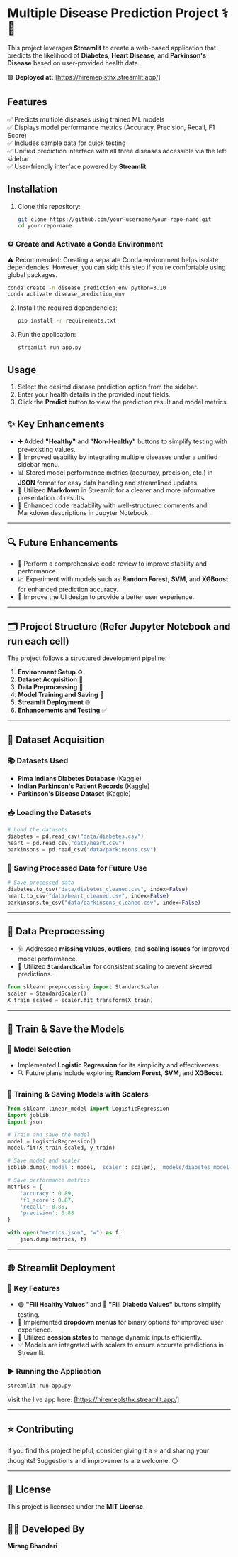 # Multiple Disease Prediction Project ⚕️💉

This project leverages **Streamlit** to create a web-based application that predicts the likelihood of **Diabetes**, **Heart Disease**, and **Parkinson's Disease** based on user-provided health data.  

🟢 **Deployed at:** [https://hiremeplsthx.streamlit.app/]  

## Features
✅ Predicts multiple diseases using trained ML models  
✅ Displays model performance metrics (Accuracy, Precision, Recall, F1 Score)  
✅ Includes sample data for quick testing  
✅ Unified prediction interface with all three diseases accessible via the left sidebar  
✅ User-friendly interface powered by **Streamlit**  

## Installation
1. Clone this repository:
   ```bash
   git clone https://github.com/your-username/your-repo-name.git
   cd your-repo-name
   ```
### ⚙️ Create and Activate a Conda Environment
⚠️ Recommended: Creating a separate Conda environment helps isolate dependencies. However, you can skip this step if you're comfortable using global packages.
```bash
conda create -n disease_prediction_env python=3.10
conda activate disease_prediction_env
```
2. Install the required dependencies:
   ```bash
   pip install -r requirements.txt
   ```
3. Run the application:
   ```bash
   streamlit run app.py
   ```

## Usage
1. Select the desired disease prediction option from the sidebar.
2. Enter your health details in the provided input fields.
3. Click the **Predict** button to view the prediction result and model metrics.

## ✨ Key Enhancements
- ➕ Added **"Healthy"** and **"Non-Healthy"** buttons to simplify testing with pre-existing values.
- 🔽 Improved usability by integrating multiple diseases under a unified sidebar menu.
- 📊 Stored model performance metrics (accuracy, precision, etc.) in **JSON** format for easy data handling and streamlined updates.
- 📝 Utilized **Markdown** in Streamlit for a clearer and more informative presentation of results.
- 🧹 Enhanced code readability with well-structured comments and Markdown descriptions in Jupyter Notebook.

---

## 🔍 Future Enhancements
- 🔧 Perform a comprehensive code review to improve stability and performance.
- 📈 Experiment with models such as **Random Forest**, **SVM**, and **XGBoost** for enhanced prediction accuracy.
- 🎨 Improve the UI design to provide a better user experience.

---

## 🗂️ Project Structure (Refer Jupyter Notebook and run each cell)
The project follows a structured development pipeline:

1. **Environment Setup** ⚙️
2. **Dataset Acquisition** 📄
3. **Data Preprocessing** 🧪
4. **Model Training and Saving** 🧠
5. **Streamlit Deployment** 🌐
6. **Enhancements and Testing** ✅

---

## 📄 Dataset Acquisition

### 📚 Datasets Used
- **Pima Indians Diabetes Database** (Kaggle)  
- **Indian Parkinson's Patient Records** (Kaggle)  
- **Parkinson's Disease Dataset** (Kaggle)  

### 📥 Loading the Datasets
```python
# Load the datasets
diabetes = pd.read_csv("data/diabetes.csv")
heart = pd.read_csv("data/heart.csv")
parkinsons = pd.read_csv("data/parkinsons.csv")
```

### 💾 Saving Processed Data for Future Use
```python
# Save processed data
diabetes.to_csv("data/diabetes_cleaned.csv", index=False)
heart.to_csv("data/heart_cleaned.csv", index=False)
parkinsons.to_csv("data/parkinsons_cleaned.csv", index=False)
```

---

## 🧪 Data Preprocessing

- 🩺 Addressed **missing values**, **outliers**, and **scaling issues** for improved model performance.  
- 🔄 Utilized **`StandardScaler`** for consistent scaling to prevent skewed predictions.  

```python
from sklearn.preprocessing import StandardScaler
scaler = StandardScaler()
X_train_scaled = scaler.fit_transform(X_train)
```

---

## 🧠 Train & Save the Models

### 🤖 Model Selection
- Implemented **Logistic Regression** for its simplicity and effectiveness.
- 🔍 Future plans include exploring **Random Forest**, **SVM**, and **XGBoost**.

### 💾 Training & Saving Models with Scalers
```python
from sklearn.linear_model import LogisticRegression
import joblib
import json

# Train and save the model
model = LogisticRegression()
model.fit(X_train_scaled, y_train)

# Save model and scaler
joblib.dump({'model': model, 'scaler': scaler}, 'models/diabetes_model.pkl')

# Save performance metrics
metrics = {
    'accuracy': 0.89,
    'f1_score': 0.87,
    'recall': 0.85,
    'precision': 0.88
}

with open("metrics.json", "w") as f:
    json.dump(metrics, f)
```

---

## 🌐 Streamlit Deployment

### 🧩 Key Features
- 🟢 **"Fill Healthy Values"** and 🔴 **"Fill Diabetic Values"** buttons simplify testing.
- 🔽 Implemented **dropdown menus** for binary options for improved user experience.
- 🔄 Utilized **session states** to manage dynamic inputs efficiently.
- ✅ Models are integrated with scalers to ensure accurate predictions in Streamlit.

### ▶️ Running the Application
```bash
streamlit run app.py
```

Visit the live app here: [https://hiremeplsthx.streamlit.app/]  

---

## ⭐ Contributing
If you find this project helpful, consider giving it a ⭐ and sharing your thoughts! Suggestions and improvements are welcome. 😊

---

## 📜 License
This project is licensed under the **MIT License**.

## 👨‍💻 Developed By
**Mirang Bhandari**

